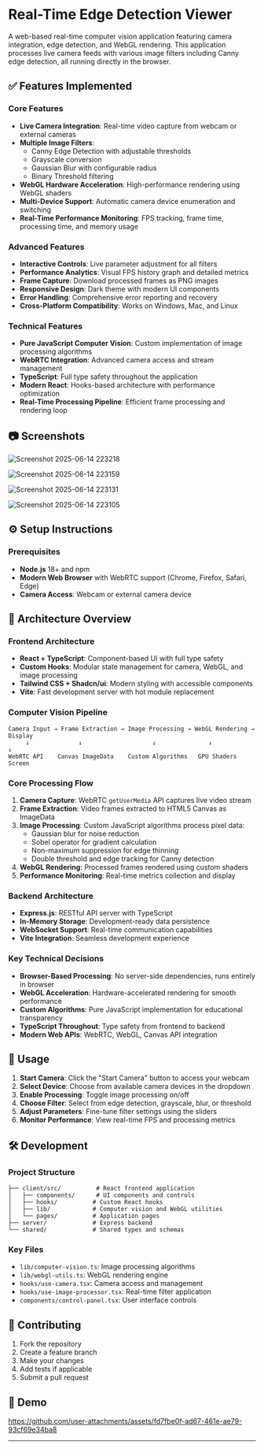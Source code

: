 # Real-Time Edge Detection Viewer

A web-based real-time computer vision application featuring camera integration, edge detection, and WebGL rendering. This application processes live camera feeds with various image filters including Canny edge detection, all running directly in the browser.

## ✅ Features Implemented

### Core Features
- **Live Camera Integration**: Real-time video capture from webcam or external cameras
- **Multiple Image Filters**:
  - Canny Edge Detection with adjustable thresholds
  - Grayscale conversion
  - Gaussian Blur with configurable radius
  - Binary Threshold filtering
- **WebGL Hardware Acceleration**: High-performance rendering using WebGL shaders
- **Multi-Device Support**: Automatic camera device enumeration and switching
- **Real-Time Performance Monitoring**: FPS tracking, frame time, processing time, and memory usage

### Advanced Features
- **Interactive Controls**: Live parameter adjustment for all filters
- **Performance Analytics**: Visual FPS history graph and detailed metrics
- **Frame Capture**: Download processed frames as PNG images
- **Responsive Design**: Dark theme with modern UI components
- **Error Handling**: Comprehensive error reporting and recovery
- **Cross-Platform Compatibility**: Works on Windows, Mac, and Linux

### Technical Features
- **Pure JavaScript Computer Vision**: Custom implementation of image processing algorithms
- **WebRTC Integration**: Advanced camera access and stream management
- **TypeScript**: Full type safety throughout the application
- **Modern React**: Hooks-based architecture with performance optimization
- **Real-Time Processing Pipeline**: Efficient frame processing and rendering loop

## 📷 Screenshots

![Screenshot 2025-06-14 223218](https://github.com/user-attachments/assets/2ec2d4bf-eb32-41f9-97cc-5cde57855a61)

![Screenshot 2025-06-14 223159](https://github.com/user-attachments/assets/89e54863-8b0c-4681-bc08-4a9153811646)

![Screenshot 2025-06-14 223131](https://github.com/user-attachments/assets/5104f1a8-a5e8-4b22-92fd-99b2ed5860c4)

![Screenshot 2025-06-14 223105](https://github.com/user-attachments/assets/124bf7e5-8e72-4ba0-af2a-cc61fd40be04)

## ⚙️ Setup Instructions

### Prerequisites
- **Node.js** 18+ and npm
- **Modern Web Browser** with WebRTC support (Chrome, Firefox, Safari, Edge)
- **Camera Access**: Webcam or external camera device



## 🧠 Architecture Overview

### Frontend Architecture
- **React + TypeScript**: Component-based UI with full type safety
- **Custom Hooks**: Modular state management for camera, WebGL, and image processing
- **Tailwind CSS + Shadcn/ui**: Modern styling with accessible components
- **Vite**: Fast development server with hot module replacement

### Computer Vision Pipeline

```
Camera Input → Frame Extraction → Image Processing → WebGL Rendering → Display
     ↓              ↓                    ↓               ↓            ↓
WebRTC API    Canvas ImageData    Custom Algorithms   GPU Shaders   Screen
```

### Core Processing Flow

1. **Camera Capture**: WebRTC `getUserMedia` API captures live video stream
2. **Frame Extraction**: Video frames extracted to HTML5 Canvas as ImageData
3. **Image Processing**: Custom JavaScript algorithms process pixel data:
   - Gaussian blur for noise reduction
   - Sobel operator for gradient calculation
   - Non-maximum suppression for edge thinning
   - Double threshold and edge tracking for Canny detection
4. **WebGL Rendering**: Processed frames rendered using custom shaders
5. **Performance Monitoring**: Real-time metrics collection and display

### Backend Architecture
- **Express.js**: RESTful API server with TypeScript
- **In-Memory Storage**: Development-ready data persistence
- **WebSocket Support**: Real-time communication capabilities
- **Vite Integration**: Seamless development experience

### Key Technical Decisions

- **Browser-Based Processing**: No server-side dependencies, runs entirely in browser
- **WebGL Acceleration**: Hardware-accelerated rendering for smooth performance
- **Custom Algorithms**: Pure JavaScript implementation for educational transparency
- **TypeScript Throughout**: Type safety from frontend to backend
- **Modern Web APIs**: WebRTC, WebGL, Canvas API integration

## 🚀 Usage

1. **Start Camera**: Click the "Start Camera" button to access your webcam
2. **Select Device**: Choose from available camera devices in the dropdown
3. **Enable Processing**: Toggle image processing on/off
4. **Choose Filter**: Select from edge detection, grayscale, blur, or threshold
5. **Adjust Parameters**: Fine-tune filter settings using the sliders
6. **Monitor Performance**: View real-time FPS and processing metrics


## 🛠️ Development

### Project Structure
```
├── client/src/          # React frontend application
│   ├── components/      # UI components and controls
│   ├── hooks/          # Custom React hooks
│   ├── lib/            # Computer vision and WebGL utilities
│   └── pages/          # Application pages
├── server/             # Express backend
└── shared/             # Shared types and schemas
```

### Key Files
- `lib/computer-vision.ts`: Image processing algorithms
- `lib/webgl-utils.ts`: WebGL rendering engine
- `hooks/use-camera.tsx`: Camera access and management
- `hooks/use-image-processor.tsx`: Real-time filter application
- `components/control-panel.tsx`: User interface controls



## 🤝 Contributing

1. Fork the repository
2. Create a feature branch
3. Make your changes
4. Add tests if applicable
5. Submit a pull request

## 🔗 Demo



https://github.com/user-attachments/assets/fd7fbe0f-ad67-461e-ae79-93cf69e34ba8



---
